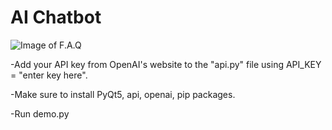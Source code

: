 # AI Chatbot

![Image of F.A.Q](https://i.imgur.com/auWJ2f8.png/)

-Add your API key from OpenAI's website to the "api.py" file using API_KEY = "enter key here".

-Make sure to install PyQt5, api, openai, pip packages.

-Run demo.py